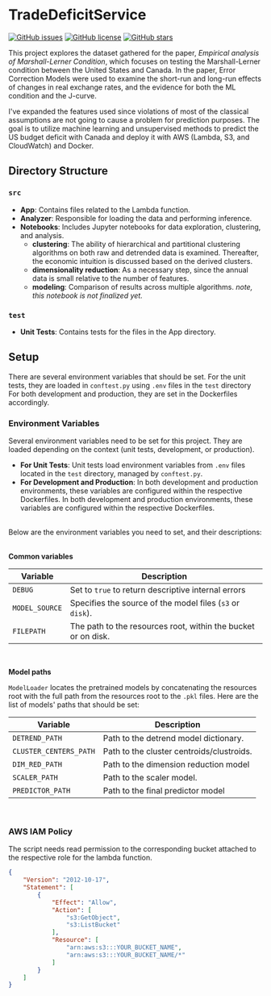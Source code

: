 # TradeDeficitService

[![GitHub issues](https://img.shields.io/github/issues/ItsAlireza/TradeDeficitService)](https://github.com/ItsAlireza/TradeDeficitService/issues)
[![GitHub license](https://img.shields.io/github/license/ItsAlireza/TradeDeficitService)](https://github.com/ItsAlireza/TradeDeficitService/blob/main/LICENSE)
[![GitHub stars](https://img.shields.io/github/stars/ItsAlireza/TradeDeficitService)](https://github.com/ItsAlireza/TradeDeficitService/stargazers)

This project explores the dataset gathered for the paper, *Empirical analysis of Marshall-Lerner Condition*, which focuses on testing the Marshall-Lerner condition between the United States and Canada. In the paper, Error Correction Models were used to examine the short-run and long-run effects of changes in real exchange rates, and the evidence for both the ML condition and the J-curve. 

I've expanded the features used since violations of most of the classical assumptions are not going to cause a problem for prediction purposes. The goal is to utilize machine learning and unsupervised methods to predict the US budget deficit with Canada and deploy it with AWS (Lambda, S3, and CloudWatch) and Docker.

## Directory Structure

### `src`
- **App**: Contains files related to the Lambda function.
- **Analyzer**: Responsible for loading the data and performing inference.
- **Notebooks**: Includes Jupyter notebooks for data exploration, clustering, and analysis.
  - **clustering**: The ability of hierarchical and partitional clustering algorithms on both raw and detrended data is examined. Thereafter, the economic intuition is discussed based on the derived clusters.
  - **dimensionality reduction**: As a necessary step, since the annual data is small relative to the number of features.
  - **modeling**: Comparison of results across multiple algorithms. *note, this notebook is not finalized yet.*
### `test`
- **Unit Tests**: Contains tests for the files in the App directory.


## Setup 

There are several environment variables that should be set.
For the unit tests, they are loaded in `conftest.py` using `.env` files in the `test` directory
For both development and production, they are set in the Dockerfiles accordingly.



### Environment Variables

Several environment variables need to be set for this project. 
They are loaded depending on the context (unit tests, development, or production). 

- **For Unit Tests**: Unit tests load environment variables from `.env` files located in the `test` directory, managed by `conftest.py`. 
- **For Development and Production**: In both development and production environments, these variables are configured within the respective Dockerfiles.
In both development and production environments, these variables are configured within the respective Dockerfiles.

<br>
Below are the environment variables you need to set, and their descriptions:  
<br><br>

**Common variables**

| Variable              | Description                                                           |
|-----------------------|-----------------------------------------------------------------------|
| `DEBUG`               | Set to `true` to return descriptive internal errors                   |
| `MODEL_SOURCE`        | Specifies the source of the model files (`s3` or `disk`).             |
| `FILEPATH`            | The path to the resources root, within the bucket or on disk.         |

<br>

**Model paths**  

`ModelLoader` locates the pretrained models by concatenating the resources root with the full path from the 
resources root to the `.pkl` files. Here are the list of models' paths that should be set:  


| Variable              | Description                               |
|-----------------------|-------------------------------------------|
| `DETREND_PATH`        | Path to the detrend model dictionary.     |
| `CLUSTER_CENTERS_PATH`| Path to the cluster centroids/clustroids. |
| `DIM_RED_PATH`        | Path to the dimension reduction model     |
| `SCALER_PATH`         | Path to the scaler model.                 |
| `PREDICTOR_PATH`      | Path to the final predictor model         |

<br>

### AWS IAM Policy 

The script needs read permission to 
the corresponding bucket attached to the respective role for the lambda function.  

```json
{
    "Version": "2012-10-17",
    "Statement": [
        {
            "Effect": "Allow",
            "Action": [
                "s3:GetObject",
                "s3:ListBucket"
            ],
            "Resource": [
                "arn:aws:s3:::YOUR_BUCKET_NAME",
                "arn:aws:s3:::YOUR_BUCKET_NAME/*"
            ]
        }
    ]
}
```

